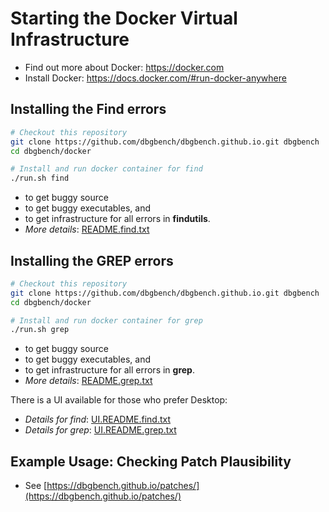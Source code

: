 # Starting the Docker Virtual Infrastructure
* Find out more about Docker: https://docker.com
* Install Docker: https://docs.docker.com/#run-docker-anywhere

## Installing the Find errors
```bash
# Checkout this repository
git clone https://github.com/dbgbench/dbgbench.github.io.git dbgbench
cd dbgbench/docker

# Install and run docker container for find
./run.sh find
```
* to get buggy source
* to get buggy executables, and  
* to get infrastructure for all errors in **findutils**.
* *More details*: [README.find.txt](docker/README.find.txt)

## Installing the GREP errors
```bash
# Checkout this repository
git clone https://github.com/dbgbench/dbgbench.github.io.git dbgbench
cd dbgbench/docker

# Install and run docker container for grep
./run.sh grep
``` 
* to get buggy source
* to get buggy executables, and  
* to get infrastructure for all errors in **grep**.
* *More details*: [README.grep.txt](docker/README.grep.txt)

There is a UI available for those who prefer Desktop:
* *Details for find*: [UI.README.find.txt](docker/UI.README.find.txt)
* *Details for grep*: [UI.README.grep.txt](docker/UI.README.grep.txt)

## Example Usage: Checking Patch Plausibility
* See [https://dbgbench.github.io/patches/](https://dbgbench.github.io/patches/)
